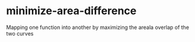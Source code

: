 minimize-area-difference
========================

Mapping one function into another by maximizing the areala overlap of the two curves